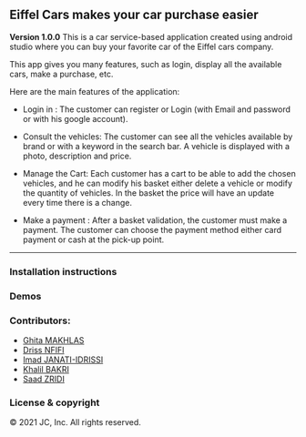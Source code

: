 ## Eiffel Cars makes your car purchase easier 

**Version 1.0.0** 
This is a car service-based application created using android studio where you can buy your favorite car of the Eiffel cars company. 

This app gives you many features, such as login, display all the available cars, make a purchase, etc.

Here are the main features of the application:
- Login in :
The customer can register or Login (with Email and password or with his google account).

- Consult the vehicles:
The customer can see all the vehicles available by brand or with a keyword in the search bar.
A vehicle is displayed with a photo, description and price.

- Manage the Cart:
Each customer has a cart to be able to add the chosen vehicles, and he can modify his basket either delete a vehicle or modify the quantity of vehicles.
In the basket the price will have an update every time there is a change.

- Make a payment :
After a basket validation, the customer must make a payment. The customer can choose the payment method either card payment or cash at the pick-up point.
---
### Installation instructions

### Demos 
### Contributors: 
- [Ghita MAKHLAS](https://github.com/ghitaMakhlas)
- [Driss NFIFI](https://github.com/Driss-Nfifi)
- [Imad JANATI-IDRISSI](https://github.com/JANATI-IDRISSI-Imad)
- [Khalil BAKRI](https://github.com/LiiLkhaa)
- [Saad ZRIDI](https://github.com/Zsaad7) 

### License & copyright 
:copyright: 2021 JC, Inc. All rights reserved. 
